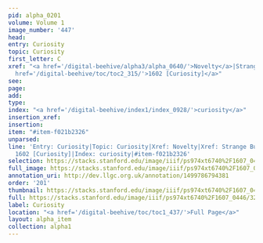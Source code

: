 ```yaml
---
pid: alpha_0201
volume: Volume 1
image_number: '447'
head: 
entry: Curiosity
topic: Curiosity
first_letter: C
xref: "<a href='/digital-beehive/alpha3/alpha_0640/'>Novelty</a>|Strange Business|<a
  href='/digital-beehive/toc/toc2_315/'>1602 [Curiosity]</a>"
see: 
page: 
add: 
type: 
index: "<a href='/digital-beehive/index1/index_0928/'>curiosity</a>"
insertion_xref: 
insertion: 
item: "#item-f021b2326"
unparsed: 
line: 'Entry: Curiosity|Topic: Curiosity|Xref: Novelty|Xref: Strange Business|Xref:
  1602 [Curiosity]|Index: curiosity|#item-f021b2326'
selection: https://stacks.stanford.edu/image/iiif/ps974xt6740%2F1607_0446/328,823,3127,425/full/0/default.jpg
full_image: https://stacks.stanford.edu/image/iiif/ps974xt6740%2F1607_0446/full/full/0/default.jpg
annotation_uri: http://dev.llgc.org.uk/annotation/1499786794381
order: '201'
thumbnail: https://stacks.stanford.edu/image/iiif/ps974xt6740%2F1607_0446/328,823,600,180/250,/0/default.jpg
full: https://stacks.stanford.edu/image/iiif/ps974xt6740%2F1607_0446/328,823,3127,425/full/0/default.jpg
label: Curiosity
location: "<a href='/digital-beehive/toc/toc1_437/'>Full Page</a>"
layout: alpha_item
collection: alpha1
---
```

